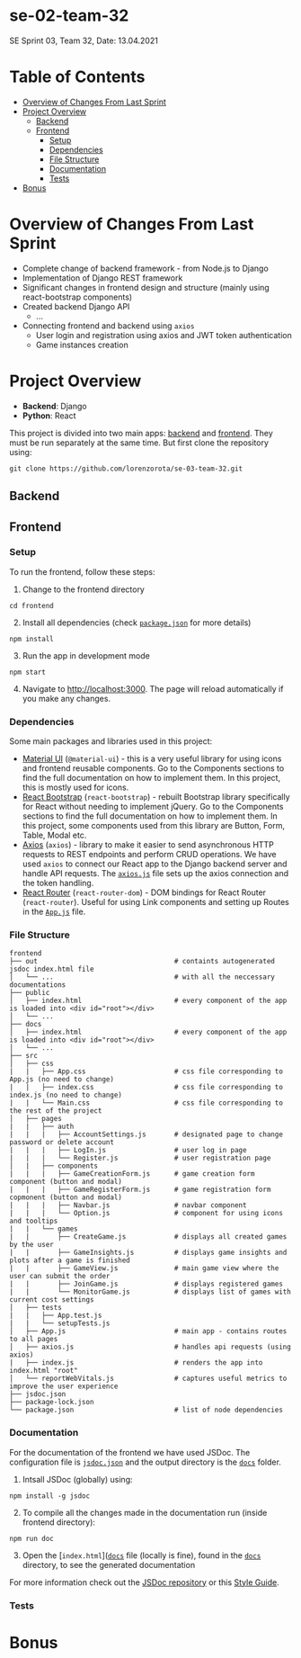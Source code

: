 # se-02-team-32

SE Sprint 03, Team 32, Date: 13.04.2021

# Table of Contents
- [Overview of Changes From Last Sprint](#overview-of-changes-from-last-sprint)
- [Project Overview](#project-overview)
  * [Backend](#backend)
  * [Frontend](#frontend)
    + [Setup](#setup)
    + [Dependencies](#dependencies)
    + [File Structure](#file-structure)
    + [Documentation](#documentation)
    + [Tests](#tests)
- [Bonus](#bonus)

# Overview of Changes From Last Sprint
* Complete change of backend framework - from Node.js to Django
* Implementation of Django REST framework
* Significant changes in frontend design and structure (mainly using react-bootstrap components)
* Created backend Django API
    - ...
* Connecting frontend and backend using `axios`
    - User login and registration using axios and JWT token authentication
    - Game instances creation

# Project Overview
* **Backend**: Django
* **Python**: React

This project is divided into two main apps: [backend](backend) and [frontend](frontend). They must be run separately at the same time. But first clone the repository using:
```
git clone https://github.com/lorenzorota/se-03-team-32.git
```
## Backend

## Frontend
### Setup
To run the frontend, follow these steps:
1. Change to the frontend directory
```
cd frontend
```
2. Install all dependencies (check [`package.json`](frontend/package.json) for more details)
```
npm install
```
3. Run the app in development mode
```
npm start
```
4. Navigate to [http://localhost:3000](http://localhost:3000). The page will reload automatically if you make any changes.

### Dependencies
Some main packages and libraries used in this project:
* [Material UI](https://material-ui.com) (`@material-ui`) - this is a very useful library for using icons and frontend reusable components. Go to the Components sections to find the full documentation on how to implement them. In this project, this is mostly used for icons.
* [React Bootstrap]() (`react-bootstrap`) - rebuilt Bootstrap library specifically for React without needing to implement jQuery. Go to the Components sections to find the full documentation on how to implement them. In this project, some components used from this library are Button, Form, Table, Modal etc.
* [Axios](https://github.com/axios/axios) (`axios`) - library to make it easier to send asynchronous HTTP requests to REST endpoints and perform CRUD operations. We have used `axios` to connect our React app to the Django backend server and handle API requests. The [`axios.js`](frontend/src/App.js) file sets up the axios connection and the token handling.
* [React Router](https://reactrouter.com/web/guides/quick-start) (`react-router-dom`) - DOM bindings for React Router (`react-router`). Useful for using Link components and setting up Routes in the [`App.js`](frontend/src/App.js) file.

### File Structure
```
frontend   
├── out                                  # containts autogenerated jsdoc index.html file   
│   └── ...                              # with all the neccessary documentations
├── public                               
│   ├── index.html                       # every component of the app is loaded into <div id="root"></div>
│   └── ...
├── docs                               
│   ├── index.html                       # every component of the app is loaded into <div id="root"></div>
│   └── ...
├── src
│   ├── css
|   |   ├── App.css                      # css file corresponding to App.js (no need to change)
|   |   ├── index.css                    # css file corresponding to index.js (no need to change)
|   |   └── Main.css                     # css file corresponding to the rest of the project
│   ├── pages
|   |   ├── auth     
|   |   |   ├── AccountSettings.js       # designated page to change password or delete account 
|   |   |   ├── LogIn.js                 # user log in page
|   |   |   └── Register.js              # user registration page
│   |   ├── components
|   |   |   ├── GameCreationForm.js      # game creation form component (button and modal)
|   |   |   ├── GameRegisterForm.js      # game registration form copmonent (button and modal)
|   |   |   ├── Navbar.js                # navbar component
|   |   |   └── Option.js                # component for using icons and tooltips
|   |   └── games            
|   |       ├── CreateGame.js            # displays all created games by the user
|   |       ├── GameInsights.js          # displays game insights and plots after a game is finished
|   |       ├── GameView.js              # main game view where the user can submit the order
|   |       ├── JoinGame.js              # displays registered games
|   |       └── MonitorGame.js           # displays list of games with current cost settings
│   ├── tests
|   |   ├── App.test.js
|   |   └── setupTests.js
│   ├── App.js                           # main app - contains routes to all pages
│   ├── axios.js                         # handles api requests (using axios)
|   ├── index.js                         # renders the app into index.html "root"
│   └── reportWebVitals.js               # captures useful metrics to improve the user experience
├── jsdoc.json 
├── package-lock.json 
└── package.json                         # list of node dependencies
```

### Documentation
For the documentation of the frontend we have used JSDoc. The configuration file is [`jsdoc.json`](frontend/jsdoc.json) and the output directory is the [`docs`](frontend/docs) folder.
1. Intsall JSDoc (globally) using:
```
npm install -g jsdoc
```
2. To compile all the changes made in the documentation run (inside frontend directory):
```
npm run doc
```
3. Open the [`index.html`]([`docs`](frontend/docs/index.html) file (locally is fine), found in the [`docs`](frontend/docs) directory, to see the generated documentation

For more information check out the [JSDoc repository](https://github.com/jsdoc/jsdoc) or this [Style Guide](https://github.com/shri/JSDoc-Style-Guide#links).

### Tests


# Bonus
